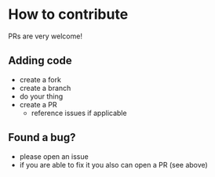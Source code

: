 # How to contribute

PRs are very welcome!

## Adding code

- create a fork
- create a branch
- do your thing
- create a PR
  - reference issues if applicable

## Found a bug?

- please open an issue
- if you are able to fix it you also can open a PR (see above)
